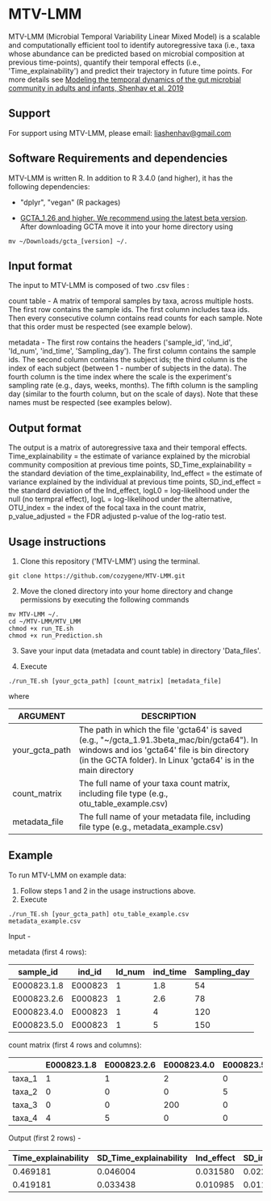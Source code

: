 # MTV-LMM

MTV-LMM (Microbial Temporal Variability Linear Mixed Model) is a scalable and computationally efficient tool to identify autoregressive taxa (i.e., taxa whose abundance can be predicted based on microbial composition at previous time-points), quantify their temporal effects (i.e., 'Time_explainability') and predict their trajectory in future time points. For more details see [Modeling the temporal dynamics of the gut microbial community in adults and infants, Shenhav et al. 2019](https://journals.plos.org/ploscompbiol/article?id=10.1371/journal.pcbi.1006960)


Support
-----------------------

For support using MTV-LMM, please email: liashenhav@gmail.com


Software Requirements and dependencies
-----------------------

MTV-LMM is written R. In addition to R 3.4.0 (and higher), it has the following dependencies:

- "dplyr", "vegan" (R packages)

-  [GCTA_1.26 and higher. We recommend using the latest beta version](https://cnsgenomics.com/software/gcta/#Download). 
After downloading GCTA move it into your home directory using

```
mv ~/Downloads/gcta_[version] ~/. 
```



Input format
-----------------------
The input to MTV-LMM is composed of two .csv files :

count table  - A matrix of temporal samples by taxa, across multiple hosts. The first row contains the sample ids. The first column includes taxa ids. Then every consecutive column contains read counts for each sample. Note that this order must be respected (see example below).

metadata -  The first row contains the headers ('sample_id', 'ind_id', 'Id_num', 'ind_time', 'Sampling_day'). The first column contains the sample ids. The second column contains the subject ids; the third column is the index of each subject (between 1 -  number of subjects in the data). The fourth column is the time index where the scale is the experiment's sampling rate (e.g., days, weeks, months). The fifth column is the sampling day (similar to the fourth column, but on the scale of days). Note that these names must be respected  (see examples below).


Output format
-----------------------

The output is a matrix of autoregressive taxa and their temporal effects.  
Time_explainability = the estimate of variance explained by the microbial community composition at previous time points, 
SD_Time_explainability = the standard deviation of the time_explainability, 
Ind_effect = the estimate of variance explained by the individual at previous time points, 
SD_ind_effect  = the standard deviation of the Ind_effect, 
logL0 =  log-likelihood under the null (no termpral effect), 
logL = log-likelihood under the alternative, 
OTU_index = the index of the focal taxa in the count matrix, 
p_value_adjusted = the FDR adjusted p-value of the log-ratio test.


Usage instructions
---------------------------

1. Clone this repository ('MTV-LMM') using the terminal.
```
git clone https://github.com/cozygene/MTV-LMM.git
```
2. Move the cloned directory into your home directory and change permissions by executing the following commands
```
mv MTV-LMM ~/. 
cd ~/MTV-LMM/MTV_LMM
chmod +x run_TE.sh
chmod +x run_Prediction.sh
```
3. Save your input data (metadata and count table) in directory 'Data_files'.

4.  Execute

```
./run_TE.sh [your_gcta_path] [count_matrix] [metadata_file] 
```
where

| ARGUMENT  |DESCRIPTION |
| ------------- | ------------- |
| your_gcta_path    |The path in which the file 'gcta64' is saved  (e.g., "~/gcta_1.91.3beta_mac/bin/gcta64"). In windows and ios 'gcta64' file is bin directory (in the GCTA folder). In Linux 'gcta64' is in the main directory|
| count_matrix   |The full name of your taxa count matrix, including file type (e.g., otu_table_example.csv)  |
| metadata_file   |The full name of your metadata file, including file type (e.g., metadata_example.csv)  |




Example
---------------------------

To run MTV-LMM on example data:

1. Follow steps 1 and 2 in the usage instructions above.
2.  Execute

```
./run_TE.sh [your_gcta_path] otu_table_example.csv metadata_example.csv
```


Input - 

metadata (first 4 rows):

| sample_id | ind_id |Id_num | ind_time | Sampling_day|
| ------------- | ------------- |------------- |-------------|-------------|
| E000823.1.8  |  E000823 | 1 | 1.8| 54 |
| E000823.2.6  |  E000823 | 1 | 2.6| 78 |
| E000823.4.0   |  E000823 | 1| 4 | 120 |
| E000823.5.0  |  E000823 | 1 | 5 | 150 |



count matrix (first 4 rows and columns):

| | E000823.1.8 |E000823.2.6 | E000823.4.0| E000823.5.0|
| ------------- | ------------- |------------- |------------- |------------- |
| taxa_1  |  1 | 1 | 2| 0 |
| taxa_2  |  0 | 0 | 0|5 |
| taxa_3  |  0 | 0 | 200|0 |
| taxa_4  |  4 | 5 | 0|0 |



Output (first 2 rows) - 


| Time_explainability | SD_Time_explainability |Ind_effect | SD_ind_effect | logL0| logL| taxa_index| p_value_adjusted| 
| ------------- | ------------- |------------- |-------------|-------------|-------------|-------------|-------------|
| 0.469181  |  0.046004 | 0.031580 | 0.022000| 8136.467| 8145.550| 1 | 3.542700e-05|
| 0.419181  |  0.033438 | 0.010985 | 0.011545| 4590.989| 4610.062| 2 | 5.055050e-09|

